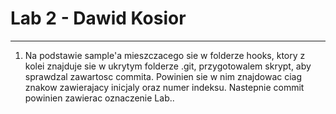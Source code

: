 # Lab 2 - Dawid Kosior
---

1. Na podstawie sample'a mieszczacego sie w folderze hooks, ktory z kolei znajduje sie w ukrytym folderze .git, przygotowalem skrypt, aby sprawdzal zawartosc commita. Powinien sie w nim znajdowac ciag znakow zawierajacy inicjaly oraz numer indeksu. Nastepnie commit powinien zawierac oznaczenie Lab..
